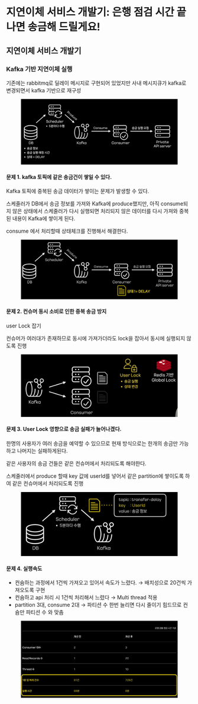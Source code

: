 # 지연이체 서비스 개발기: 은행 점검 시간 끝나면 송금해 드릴게요!

## 지연이체 서비스 개발기

### Kafka 기반 지연이체 실행

기존에는 rabbitmq로 딜레이 메시지로 구현되어 있었지만 사내 메시지큐가 kafka로 변경되면서 kafka 기반으로 재구성

<figure><img src="../../.gitbook/assets/image.png" alt=""><figcaption></figcaption></figure>

#### 문제 1. kafka 토픽에 같은 송금건이 쌓일 수 있다.

Kafka 토픽에 중복된 송금 데이터가 쌓이는 문제가 발생할 수 있다.&#x20;

스케줄러가 DB에서 송금 정보를 가져와 Kafka에 produce했지만, 아직 consume되지 않은 상태에서 스케줄러가 다시 실행되면 처리되지 않은 데이터를 다시 가져와 중복된 내용이 Kafka에 쌓이게 된다.

consume 에서 처리할때 상태체크를 진행해서 해결한다.

<figure><img src="../../.gitbook/assets/image (7).png" alt=""><figcaption></figcaption></figure>

#### 문제 2. 컨슈머 동시 소비로 인한 중복 송금 방지

user Lock 잡기

컨슈머가 여러대가 존재하므로 동시에 가져가더라도 lock을 잡아서 동시에 실행되지 않도록 진행

<figure><img src="../../.gitbook/assets/image (2).png" alt=""><figcaption></figcaption></figure>

#### 문제 3. User Lock 영향으로 송금 실패가 늘어나겠다.

한명의 사용자가 여러 송금을 예약할 수 있으므로 현재 방식으로는 한개의 송금만 가능하고 나머지는 실패하게된다.

같은 사용자의 송금 건들은 같은 컨슈머에서 처리되도록 해야한다.

스케줄러에서 produce 할때 key 값에 userId를 넣어서 같은 partition에 쌓이도록 하여 같은 컨슈머에서 처리되도록 진행

<figure><img src="../../.gitbook/assets/image (5).png" alt=""><figcaption></figcaption></figure>

#### 문제 4. 실행속도

* 컨슘하는 과정에서 1건씩 가져오고 있어서 속도가 느렸다. → 배치성으로 20건씩 가져오도록 구현
* 컨슘하고 api 처리 시 1건씩 처리해서 느렸다 → Multi thread 적용
* partition 3대, consume 2대 → 파티션 수 한번 늘리면 다시 줄이기 힘드므로 컨슘만 파티션 수 와 맞춤

<figure><img src="../../.gitbook/assets/image (6).png" alt=""><figcaption></figcaption></figure>
